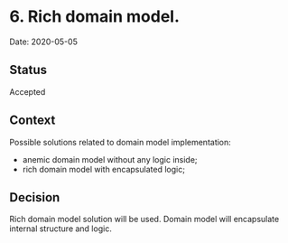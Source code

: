 # 6. Rich domain model.
Date: 2020-05-05

## Status
Accepted

## Context
Possible solutions related to domain model implementation:
- anemic domain model without any logic inside;
- rich domain model with encapsulated logic;

## Decision
Rich domain model solution will be used. Domain model will encapsulate internal structure and logic.
